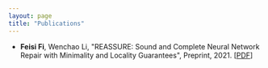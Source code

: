 ```yaml
---
layout: page
title: "Publications"
---
```


* **Feisi Fi**, Wenchao Li, "REASSURE: Sound and Complete Neural Network Repair with Minimality and Locality Guarantees", Preprint, 2021. [<a href="https://arxiv.org/abs/2104.07855" target="_blank">PDF</a>]
